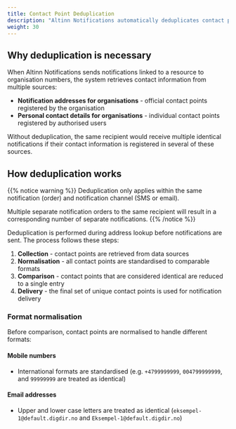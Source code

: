 ```yaml
---
title: Contact Point Deduplication
description: "Altinn Notifications automatically deduplicates contact points across multiple data sources to ensure that recipients only receive one notification per mobile number or email address. This article explains how the deduplication mechanism works and the principles behind it."
weight: 30
---
```


## Why deduplication is necessary

When Altinn Notifications sends notifications linked to a resource to organisation numbers, the system retrieves contact information from multiple sources:

- **Notification addresses for organisations** - official contact points registered by the organisation
- **Personal contact details for organisations** - individual contact points registered by authorised users

Without deduplication, the same recipient would receive multiple identical notifications if their contact information is registered in several of these sources.

## How deduplication works

{{% notice warning  %}}
Deduplication only applies within the same notification (order) and notification channel (SMS or email).

Multiple separate notification orders to the same recipient will result in a corresponding number of separate notifications.
{{% /notice %}}

Deduplication is performed during address lookup before notifications are sent. The process follows these steps:

1. **Collection** - contact points are retrieved from data sources
2. **Normalisation** - all contact points are standardised to comparable formats
3. **Comparison** - contact points that are considered identical are reduced to a single entry
4. **Delivery** - the final set of unique contact points is used for notification delivery


### Format normalisation

Before comparison, contact points are normalised to handle different formats:

#### Mobile numbers
- International formats are standardised (e.g. `+4799999999`, `004799999999`, and `99999999` are treated as identical)

#### Email addresses
- Upper and lower case letters are treated as identical (`eksempel-1@default.digdir.no` and `Eksempel-1@default.digdir.no`)